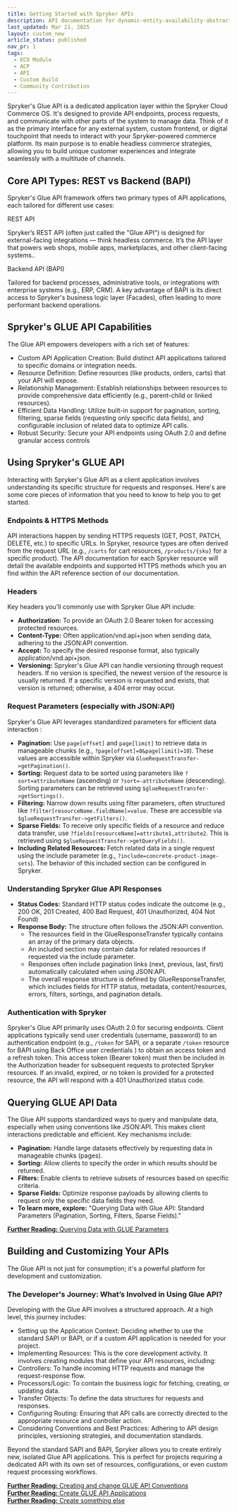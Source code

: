 ```yaml
---
title: Getting Started with Spryker APIs
description: API documentation for dynamic-entity-availability-abstracts.
last_updated: Mar 21, 2025
layout: custom_new
article_status: published
nav_pr: 1
tags: 
  - ECO Module
  - ACP
  - API
  - Custom Build
  - Community Contribution
---
```


<div class="content_box">

Spryker's Glue API is a dedicated application layer within the Spryker Cloud Commerce OS. It's designed to provide API endpoints, process requests, and communicate with other parts of the system to manage data.  Think of it as the primary interface for any external system, custom frontend, or digital touchpoint that needs to interact with your Spryker-powered commerce platform.  Its main purpose is to enable headless commerce strategies, allowing you to build unique customer experiences and integrate seamlessly with a multitude of channels.

</div>

## Core API Types: REST vs Backend (BAPI)

Spryker's Glue API framework offers two primary types of API applications, each tailored for different use cases:

<div class="grid_container">
  <div class="content_card">
    <div class="content_column">
      <div class="content_icon">
      </div>
    </div>
    <div class="content_column">
      <p class="content_title">REST API</p>
      <p class="content_text">Spryker’s REST API (often just called the "Glue API") is designed for external-facing integrations — think headless commerce. It’s the API layer that powers web shops, mobile apps, marketplaces, and other client-facing systems..</p>
    </div>
  </div>
  <div class="content_card">
    <div class="content_column">
      <div class="content_icon">
      </div>
    </div>
    <div class="content_column">
      <p class="content_title">Backend API (BAPI)</p>
      <p class="content_text">Tailored for backend processes, administrative tools, or integrations with enterprise systems (e.g., ERP, CRM). A key advantage of BAPI is its direct access to Spryker's business logic layer (Facades), often leading to more performant backend operations.</p>
    </div>
  </div>
</div>


## Spryker's GLUE API Capabilities

The Glue API empowers developers with a rich set of features:

- Custom API Application Creation: Build distinct API applications tailored to specific domains or integration needs.
- Resource Definition: Define resources (like products, orders, carts) that your API will expose.
- Relationship Management: Establish relationships between resources to provide comprehensive data efficiently (e.g., parent-child or linked resources).
- Efficient Data Handling: Utilize built-in support for pagination, sorting, filtering, sparse fields (requesting only specific data fields), and configurable inclusion of related data to optimize API calls.
- Robust Security: Secure your API endpoints using OAuth 2.0 and define granular access controls


## Using Spryker's GLUE API

Interacting with Spryker's Glue API as a client application involves understanding its specific structure for requests and responses. Here's are some core pieces of information that you need to know to help you to get started.


### Endpoints & HTTPS Methods

API interactions happen by sending HTTPS requests (GET, POST, PATCH, DELETE, etc.) to specific URLs. In Spryker, resource types are often derived from the request URL (e.g., `/carts` for cart resources, `/products/{sku}` for a specific product).  The API documentation for each Spryker resource will detail the available endpoints and supported HTTPS methods which you an find within the API reference section of our documentation.

### Headers

Key headers you'll commonly use with Spryker Glue API include:
- **Authorization:** To provide an OAuth 2.0 Bearer token for accessing protected resources.
- **Content-Type:** Often application/vnd.api+json when sending data, adhering to the JSON:API convention.
- **Accept:** To specify the desired response format, also typically application/vnd.api+json.
- **Versioning:** Spryker's Glue API can handle versioning through request headers. If no version is specified, the newest version of the resource is usually returned. If a specific version is requested and exists, that version is returned; otherwise, a 404 error may occur.

### Request Parameters (especially with JSON:API)

Spryker's Glue API leverages standardized parameters for efficient data interaction :
- **Pagination:** Use `page[offset]` and `page[limit]` to retrieve data in manageable chunks (e.g., `?page[offset]=0&page[limit]=10`). These values are accessible within Spryker via `GlueRequestTransfer->getPagination()`.
- **Sorting:** Request data to be sorted using parameters like `?sort=attributeName` (ascending) or `?sort=-attributeName` (descending). Sorting parameters can be retrieved using `$glueRequestTransfer->getSortings()`.
- **Filtering:** Narrow down results using filter parameters, often structured like `?filter[resourceName.fieldName]=value`. These are accessible via `$glueRequestTransfer->getFilters()`.
- **Sparse Fields:** To receive only specific fields of a resource and reduce data transfer, use `?fields[resourceName]=attribute1,attribute2`. This is retrieved using `$glueRequestTransfer->getQueryFields()`.
- **Including Related Resources:** Fetch related data in a single request using the include parameter (e.g., `?include=concrete-product-image-sets`).  The behavior of this included section can be configured in Spryker.  

### Understanding Spryker Glue API Responses

- **Status Codes:** Standard HTTP status codes indicate the outcome (e.g., 200 OK, 201 Created, 400 Bad Request, 401 Unauthorized, 404 Not Found)
- **Response Body:** The structure often follows the JSON:API convention.
  - The resources field in the GlueResponseTransfer typically contains an array of the primary data objects.
  - An included section may contain data for related resources if requested via the include parameter.
  - Responses often include pagination links (next, previous, last, first) automatically calculated when using JSON:API.
  - The overall response structure is defined by GlueResponseTransfer, which includes fields for HTTP status, metadata, content/resources, errors, filters, sortings, and pagination details.


### Authentication with Spryker

Spryker's Glue API primarily uses OAuth 2.0 for securing endpoints.
Client applications typically send user credentials (username, password) to an authentication endpoint (e.g., `/token` for SAPI, or a separate `/token` resource for BAPI using Back Office user credentials ) to obtain an access token and a refresh token.
This access token (Bearer token) must then be included in the Authorization header for subsequent requests to protected Spryker resources.
If an invalid, expired, or no token is provided for a protected resource, the API will respond with a 401 Unauthorized status code.


## Querying GLUE API Data

The Glue API supports standardized ways to query and manipulate data, especially when using conventions like JSON:API. This makes client interactions predictable and efficient. Key mechanisms include:

- **Pagination:** Handle large datasets effectively by requesting data in manageable chunks (pages).
- **Sorting:** Allow clients to specify the order in which results should be returned.
- **Filters:** Enable clients to retrieve subsets of resources based on specific criteria.
- **Sparse Fields:** Optimize response payloads by allowing clients to request only the specific data fields they need.
- **To learn more, explore:** "Querying Data with Glue API: Standard Parameters (Pagination, Sorting, Filters, Sparse Fields)."

<a class="fl_cont" href="/docs/dg/dev/glue-api/202410.0/use-default-glue-parameters">
  <div class="fl_icon">
    <i class="icon-article"></i>
  </div>
  <div class="fl_text"><strong>Further Reading:</strong> Querying Data with GLUE Parameters</div>
</a>



## Building and Customizing Your APIs

The Glue API is not just for consumption; it's a powerful platform for development and customization.

### The Developer's Journey: What’s Involved in Using Glue API?

Developing with the Glue API involves a structured approach. At a high level, this journey includes:

- Setting up the Application Context: Deciding whether to use the standard SAPI or BAPI, or if a custom API application is needed for your project.
- Implementing Resources: This is the core development activity. It involves creating modules that define your API resources, including:
- Controllers: To handle incoming HTTP requests and manage the request-response flow.
- Processors/Logic: To contain the business logic for fetching, creating, or updating data.
- Transfer Objects: To define the data structures for requests and responses.
- Configuring Routing: Ensuring that API calls are correctly directed to the appropriate resource and controller action.
- Considering Conventions and Best Practices: Adhering to API design principles, versioning strategies, and documentation standards.

Beyond the standard SAPI and BAPI, Spryker allows you to create entirely new, isolated Glue API applications. This is perfect for projects requiring a dedicated API with its own set of resources, configurations, or even custom request processing workflows.

<a class="fl_cont" href="/docs/dg/dev/glue-api/202410.0/use-default-glue-parameters">
  <div class="fl_icon">
    <i class="icon-article"></i>
  </div>
  <div class="fl_text"><strong>Further Reading:</strong> Creating and change GLUE API Conventions</div>
</a>

<a class="fl_cont" href="/docs/dg/dev/glue-api/202410.0/use-default-glue-parameters">
  <div class="fl_icon">
    <i class="icon-article"></i>
  </div>
  <div class="fl_text"><strong>Further Reading:</strong> Create GLUE API Applications</div>
</a>

<a class="fl_cont" href="/docs/dg/dev/glue-api/202410.0/use-default-glue-parameters">
  <div class="fl_icon">
    <i class="icon-article"></i>
  </div>
  <div class="fl_text"><strong>Further Reading:</strong> Create something else</div>
</a>